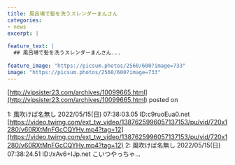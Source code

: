 ```yaml
---
title: 風呂場で髪を洗うスレンダーまんさん
categories:
- news
excerpt: |
  
feature_text: |
  ## 風呂場で髪を洗うスレンダーまんさん...
  
feature_image: "https://picsum.photos/2560/600?image=733"
image: "https://picsum.photos/2560/600?image=733"
---
```


[http://vipsister23.com/archives/10099665.html](http://vipsister23.com/archives/10099665.html)
posted on 

<!--more-->

1: 風吹けば名無し 2022/05/15(日) 07:38:03.05 ID:c9ruoEua0.net [https://video.twimg.com/ext_tw_video/1387625996057137153/pu/vid/720x1280/v60RXtMnFGcCQYHy.mp4?tag=12](https://video.twimg.com/ext_tw_video/1387625996057137153/pu/vid/720x1280/v60RXtMnFGcCQYHy.mp4?tag=12) 2: 風吹けば名無し 2022/05/15(日) 07:38:24.51 ID:/xAv6+IJp.net こいつやっちゃ...
